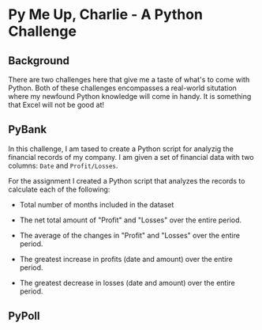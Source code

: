 # Py Me Up, Charlie - A Python Challenge



## Background

There are two challenges here that give me a taste of what's to come with Python.
Both of these challenges encompasses a real-world situtation where my newfound Python knowledge will come in handy.  It is something that Excel will not be good at!


## PyBank

In this challenge, I am tased to create a Python script for analyzig the financial records of my company.
I am given a set of financial data with two columns: `Date` and `Profit/Losses`.

For the assignment I created a Python script that analyzes the records to calculate each of the following:

 - Total number of months included in the dataset

 - The net total amount of "Profit" and "Losses" over the entire period.

 - The average of the changes in "Profit" and "Losses" over the entire period.

 - The greatest increase in profits (date and amount) over the entire period.

 - The greatest decrease in losses (date and amount) over the entire period.

## PyPoll